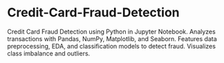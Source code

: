 # Credit-Card-Fraud-Detection
Credit Card Fraud Detection using Python in Jupyter Notebook. Analyzes transactions with Pandas, NumPy, Matplotlib, and Seaborn. Features data preprocessing, EDA, and classification models to detect fraud. Visualizes class imbalance and outliers.
